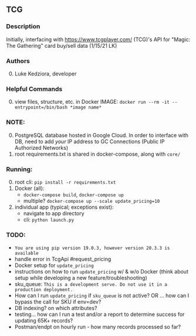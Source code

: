 ## TCG

### Description
Initially, interfacing with https://www.tcgplayer.com/ (TCG)'s API for "Magic: The Gathering" card buy/sell data (1/15/21 LK)

### Authors
  0. Luke Kedziora, developer

### Helpful Commands
  0. view files, structure, etc. in Docker IMAGE: `docker run --rm -it --entrypoint=/bin/bash *image name*`

### NOTE:
  0. PostgreSQL database hosted in Google Cloud. In order to interface with DB, need to add *your* IP address to GC Connections (Public IP Authorized Networks)
  1. root requirements.txt is shared in docker-compose, along with `core/`

### Running:
  0. root cli: `pip install -r requirements.txt`
  1. Docker (all):
     - `docker-compose build`, `docker-compose up`
     - multiple? `docker-compose up --scale update_pricing=10`
  2. individual app (typical; exceptions exist):
     - navigate to app directory
     - cli: `python launch.py`

### TODO:
  - `You are using pip version 19.0.3, however version 20.3.3 is available`
  - handle error in TcgApi #request_pricing
  - Docker setup for `update_pricing`
  - instructions on how to run `update_pricing` w/ & w/o Docker (think about setup while developing a new feature/troubleshooting)
  - sku_queue: `This is a development serve. Do not use it in a production deployment.`
  - How can I run `update_pricing` if `sku_queue` is not active? OR ... how can I bypass the call for SKU if env=dev?
  - DB indexing? on which attributes?
  - testing... how can I run a test and/or a report to determine success for updating 65K+ records?
  - Postman/endpt on hourly run - how many records processed so far?
